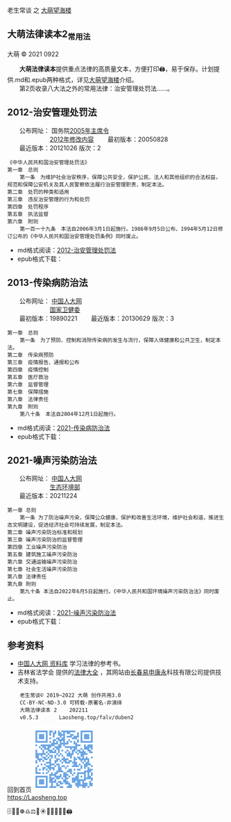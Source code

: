 老生常谈 之 [大萌望海楼](./)

大萌法律读本2<sub>常用法</sub>
----------------------------
大萌 © 2021 0922

　　**大萌法律读本**提供重点法律的高质量文本，方便打印🖨，易于保存。计划提供.md和.epub两种格式，详见[大萌望海楼](./)介绍。  
　　第2页收录八大法之外的常用法律：治安管理处罚法……。


2012-治安管理处罚法
------------------

　　公布网址： 国务院[2005年主席令](http://www.gov.cn/ziliao/flfg/2005-08/29/content_27130.htm)  
　　　　　　　[2012年修改内容](http://www.npc.gov.cn/npc/c12488/201210/348751bffb97490fa9a98daddf54fda4.shtml)
　　最初版本：20050828  
　　最近版本：20121026	版次：2

	《中华人民共和国治安管理处罚法》
	第一章　总则
		第一条　为维护社会治安秩序，保障公共安全，保护公民、法人和其他组织的合法权益，规范和保障公安机关及其人民警察依法履行治安管理职责，制定本法。
	第二章　处罚的种类和适用
	第三章　违反治安管理的行为和处罚
	第四章　处罚程序
	第五章　执法监督
	第六章　附则
		第一百一十九条　本法自2006年3月1日起施行。1986年9月5日公布、1994年5月12日修订公布的《中华人民共和国治安管理处罚条例》同时废止。

+	md格式阅读：[2012-治安管理处罚法](duben/2012-治安管理处罚法)
+	epub格式下载：[]() 


2013-传染病防治法
----------------

　　公布网址： [中国人大网](http://www.npc.gov.cn/npc/c238/202001/099a493d03774811b058f0f0ece38078.shtml)  
　　　　　　　[国家卫健委](https://zwfw.nhc.gov.cn/kzx/zcfg/qt_247/201306/t20130629_1370.html)  
　　最初版本：19890221
　　最近版本：20130629	版次：3

	第一章　总则
		第一条　为了预防、控制和消除传染病的发生与流行，保障人体健康和公共卫生，制定本法。
	第二章　传染病预防
	第三章　疫情报告、通报和公布
	第四章　疫情控制
	第五章　医疗救治
	第六章　监督管理
	第七章　保障措施
	第八章　法律责任
	第九章　附则
		第八十条　本法自2004年12月1日起施行。

+	md格式阅读：[2021-传染病防治法](duben/2021-传染病防治法)
+	epub格式下载：[]() 


2021-噪声污染防治法
------------------

　　公布网址： [中国人大网](http://www.npc.gov.cn/npc/c30834/202112/528c29567316465894e6bf6040c33a8c.shtml)  
　　　　　　　[生态环境部](https://www.mee.gov.cn/ywgz/fgbz/fl/202112/t20211225_965275.shtml)  
　　最近版本：20211224

	第一章 总则
		第一条 为了防治噪声污染，保障公众健康，保护和改善生活环境，维护社会和谐，推进生态文明建设，促进经济社会可持续发展，制定本法。
	第二章 噪声污染防治标准和规划
	第三章 噪声污染防治的监督管理
	第四章 工业噪声污染防治
	第五章 建筑施工噪声污染防治
	第六章 交通运输噪声污染防治
	第七章 社会生活噪声污染防治
	第八章 法律责任
	第九章 附则
		第九十条 本法自2022年6月5日起施行。《中华人民共和国环境噪声污染防治法》同时废止。

+	md格式阅读：[2021-噪声污染防治法](duben/2021-噪声污染防治法)
+	epub格式下载：[]() 


参考资料
--------
* [中国人大网 资料库](http://www.npc.gov.cn/npc/zlk/list.shtml) 学习法律的参考书。
* 吉林省法学会 提供的[法律大全](http://www.jlfxhw.com/fldqmenu.jhtml) ，其网站由[长春易申康永](http://www.jlssp.com.cn/qyzy/enterprise/55.html)科技有限公司提供技术支持。


```
	老生常谈© 2019~2022 大萌 创作共用3.0
	CC-BY-NC-ND-3.0 可转载-原署名-非演绎
	大萌法律读本 2 	202211
	v0.5.3 　	Laosheng.top/falv/duben2
```
回到首页<a href=".." title="返回老生常谈首页"><img src="../indexQR-Blue.png" /></a>  
https://Laosheng.top  
<!-- Global site tag (gtag.js) - Google Analytics -->
<script async src="https://www.googletagmanager.com/gtag/js?id=UA-179794713-1"></script>
<script>  window.dataLayer = window.dataLayer || [];
  function gtag(){dataLayer.push(arguments);}
  gtag('js', new Date());  gtag('config', 'UA-179794713-1');
</script>

🗄️📃📑☸️♎⚖️🌅☀️📕📘📗📙📖🖨️
